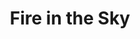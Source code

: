 ---
title: "Fire in the Sky"
type: Miscellaneous
tags: ["meteor"]
description: "A meteor and a satellite streak by over the Paint Mines in Colorado."
image: assets/images/gallery/fire-in-the-sky/thumb.jpg
telescope: Sony ILCE-6300
length: "16mm"
aperture: "4.57mm"
folder: fire-in-the-sky
exposure: 8
lights: 11
sessions: 1
firstCapture: 2021-10-16
lastCapture:
noannotations: true
---